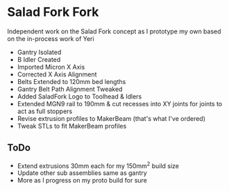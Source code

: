 # Salad Fork Fork
Independent work on the Salad Fork concept as I prototype my own based on the in-process work of Yeri
* Gantry Isolated
* B Idler Created
* Imported Micron X Axis
* Corrected X Axis Alignment
* Belts Extended to 120mm bed lengths
* Gantry Belt Path Alignment Tweaked
* Added SaladFork Logo to Toolhead & Idlers
* Extended MGN9 rail to 190mm & cut recesses into XY joints for joints to act as full stoppers
* Revise extrusion profiles to MakerBeam (that's what I've ordered)
* Tweak STLs to fit MakerBeam profiles

## ToDo
* Extend extrusions 30mm each for my 150mm<sup>2</sup> build size
* Update other sub assemblies same as gantry
* More as I progress on my proto build for sure
